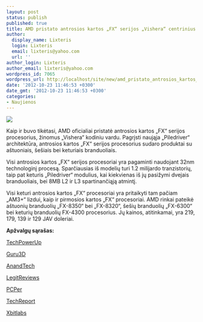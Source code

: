 ```yaml
---
layout: post
status: publish
published: true
title: AMD pristato antrosios kartos „FX“ serijos „Vishera“ centrinius procesorius
author:
  display_name: Lixteris
  login: Lixteris
  email: lixteris@yahoo.com
  url: ''
author_login: Lixteris
author_email: lixteris@yahoo.com
wordpress_id: 7065
wordpress_url: http://localhost/site/new/amd_pristato_antrosios_kartos_fx_serijos_centrinius_procesorius/
date: '2012-10-23 11:46:53 +0300'
date_gmt: '2012-10-23 11:46:53 +0300'
categories:
- Naujienos
---
```

<p><div class="imgright"><img src="http://technews.lt/upload/fxslogo.jpg"  /></div></p>
<p>
	Kaip ir buvo tikėtasi, AMD oficialiai pristatė antrosios kartos &bdquo;FX&ldquo; serijos procesorius, žinomus &bdquo;Vishera&ldquo; kodiniu vardu. Pagrįsti naująja &bdquo;Piledriver&ldquo; architektūra, antrosios kartos &bdquo;FX&ldquo; serijos procesorius sudaro produktai su a&scaron;tuoniais, &scaron;e&scaron;iais bei keturiais branduoliais.</p>
<p>
	Visi antrosios kartos &bdquo;FX&ldquo; serijos procesoriai yra pagaminti naudojant 32nm technologinį procesą. Sparčiausias i&scaron; modelių turi 1.2 milijardo tranzistorių, taip pat keturis &bdquo;Piledriver&ldquo; modulius, kai kiekvienas i&scaron; jų pasižymi dvejais branduoliais, bei 8MB L2 ir L3 spartinančiąją atmintį.</p>
<p>
	Visi keturi antrosios kartos &bdquo;FX&ldquo; procesoriai yra pritaikyti tam pačiam &bdquo;AM3+&ldquo; lizdui, kaip ir pirmosios kartos &bdquo;FX&ldquo; procesoriai. AMD rinkai pateikė a&scaron;tuonių branduolių &bdquo;FX-8350&ldquo; bei &bdquo;FX-8320&ldquo;, &scaron;e&scaron;ių branduolių &bdquo;FX-6300&ldquo; bei keturių branduolių FX-4300 procesorius. Jų kainos, atitinkamai, yra 219, 179, 139 ir 129 JAV doleriai.</p>
<p>
	<strong>Ap</strong><strong>žvalgų sąra&scaron;as:</strong></p>
<p>
	<a class="ns" href="http://www.techpowerup.com/reviews/AMD/FX-8350_Piledriver_Review/">TechPowerUp</a></p>
<p>
	<a class="ns" href="http://www.guru3d.com/articles_pages/amd_fx_8350_processor_review,1.html">Guru3D</a></p>
<p>
	<a class="ns" href="http://www.anandtech.com/show/6396/the-vishera-review-amd-fx8350-fx8320-fx6300-and-fx4300-tested">AnandTech</a></p>
<p>
	<a class="ns" href="http://www.legitreviews.com/article/2055/1/">LegitReviews</a></p>
<p>
	<a class="ns" href="http://www.pcper.com/reviews/Processors/AMD-FX-8350-and-FX-6300-Processor-Review-Vishera-Breaks-Cover">PCPer</a></p>
<p>
	<a class="ns" href="http://techreport.com/review/23750/amd-fx-8350-processor-reviewed">TechReport</a></p>
<p>
	<a class="ns" href="http://www.xbitlabs.com/articles/cpu/display/amd-fx-8350.html">Xbitlabs</a></p>
